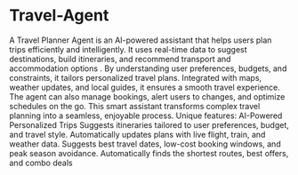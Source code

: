 # Travel-Agent
A Travel Planner Agent is an AI-powered assistant that helps users plan trips efficiently and intelligently. It uses real-time data to suggest destinations, build itineraries, and recommend transport and accommodation options
. By understanding user preferences, budgets, and constraints, it tailors personalized travel plans. Integrated with maps, weather updates, and local guides, it ensures a smooth travel experience. The agent can also manage bookings, alert users to changes, and optimize schedules on the go. This smart assistant transforms complex travel planning into a seamless, enjoyable process.
Unique features:
AI-Powered Personalized Trips
Suggests itineraries tailored to user preferences, budget, and travel style.
Automatically updates plans with live flight, train, and weather data.
Suggests best travel dates, low-cost booking windows, and peak season avoidance.
Automatically finds the shortest routes, best offers, and combo deals
